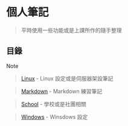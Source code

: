 # 個人筆記

> 平時使用一些功能或是上課所作的隨手整理

## 目錄

Note
> [Linux](./Linux) - Linux 設定或是伺服器架設筆記

> [Markdown](./Markdown) - Markdown 練習筆記

> [School](./School) - 學校或是社團相關

> [Windows](./Windows) - Winsdows 設定
